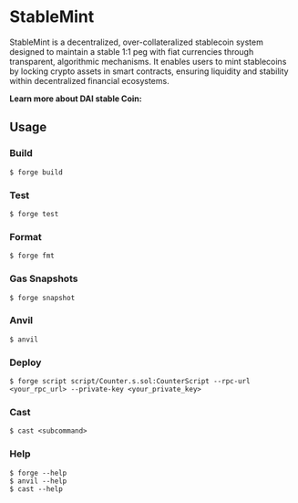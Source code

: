 # StableMint

StableMint is a decentralized, over-collateralized stablecoin system designed to maintain a stable 1:1 peg with fiat currencies through transparent, algorithmic mechanisms. It enables users to mint stablecoins by locking crypto assets in smart contracts, ensuring liquidity and stability within decentralized financial ecosystems.

**Learn more about DAI stable Coin:** 

## Usage

### Build

```shell
$ forge build
```

### Test

```shell
$ forge test
```

### Format

```shell
$ forge fmt
```

### Gas Snapshots

```shell
$ forge snapshot
```

### Anvil

```shell
$ anvil
```

### Deploy

```shell
$ forge script script/Counter.s.sol:CounterScript --rpc-url <your_rpc_url> --private-key <your_private_key>
```

### Cast

```shell
$ cast <subcommand>
```

### Help

```shell
$ forge --help
$ anvil --help
$ cast --help
```
